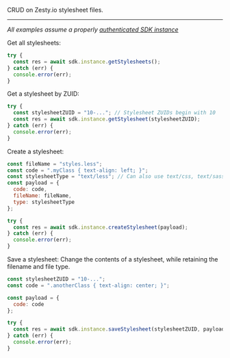 CRUD on Zesty.io stylesheet files.

---

*All examples assume a properly [authenticated SDK instance](tools/node-sdk/instantiation)*


Get all stylesheets:
```JavaScript
try {
  const res = await sdk.instance.getStylesheets();
} catch (err) {
  console.error(err);
}
```

Get a stylesheet by ZUID:
```JavaScript
try {
  const stylesheetZUID = "10-..."; // Stylesheet ZUIDs begin with 10
  const res = await sdk.instance.getStylesheet(stylesheetZUID);
} catch (err) {
  console.error(err);
}
```

Create a stylesheet:
```JavaScript
const fileName = "styles.less";
const code = ".myClass { text-align: left; }";
const stylesheetType = "text/less"; // Can also use text/css, text/sass or text/scss
const payload = {
  code: code,
  fileName: fileName,
  type: stylesheetType
};

try {
  const res = await sdk.instance.createStylesheet(payload);
} catch (err) {
  console.error(err);
}
```

Save a stylesheet:
Change the contents of a stylesheet, while retaining the filename and file type.
```JavaScript
const stylesheetZUID = "10-...";
const code = ".anotherClass { text-align: center; }";

const payload = {
  code: code
};

try {
  const res = await sdk.instance.saveStylesheet(stylesheetZUID, payload);
} catch (err) {
  console.error(err);
}
```

<!-- Save and publish a stylesheet:
Both saves the updated stylesheet and publishes it.
```JavaScript
const stylesheetZUID = "10-...";
const code = ".anotherClass { background-color: #ff0000; }";
const payload = {
  code: code
};

try {
  const res = await sdk.instance.saveAndPublishStylesheet(stylesheetZUID, payload);
} catch (err) {
  console.error(err);
}
```

Get all versions of a stylesheet:
```JavaScript
try {
  const stylesheetZUID = "10-...";
  const res = await sdk.instance.getStylesheetVersions(stylesheetZUID);
} catch (err) {
  console.error(err);
}
```

Get a specific version of a stylesheet:
```JavaScript
try {
  const stylesheetZUID = "10-...";
  const stylesheetVersion = 1;
  const res = await sdk.instance.getStylesheetVersion(
    stylesheetZUID,
    stylesheetVersion
  );
} catch (err) {
  console.error(err);
}
``` -->